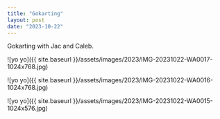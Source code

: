 ```yaml
---
title: "Gokarting"
layout: post
date: "2023-10-22"
---
```


Gokarting with Jac and Caleb.

![yo yo]({{ site.baseurl }}/assets/images/2023/IMG-20231022-WA0017-1024x768.jpg)

![yo yo]({{ site.baseurl }}/assets/images/2023/IMG-20231022-WA0016-1024x768.jpg)

![yo yo]({{ site.baseurl }}/assets/images/2023/IMG-20231022-WA0015-1024x576.jpg)
